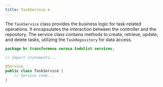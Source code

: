 ```yaml
---
title: TaskService ⚙️
---
```


The `TaskService` class provides the business logic for task-related operations. It encapsulates the interaction between the controller and the repository. The service class contains methods to create, retrieve, update, and delete tasks, utilizing the `TaskRepository` for data access.

```java
package br.transformese.serasa.todolist.services;

// Import statements...

@Service
public class TaskService {
    // Service code...
}
